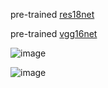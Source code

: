 

pre-trained [res18net](https://pan.baidu.com/s/1c1PYLtm)

pre-trained [vgg16net](https://pan.baidu.com/s/1eR8tGLO)

![image](https://github.com/luhaofang/CACUE/tree/master/example/imagenet/img/pic.JEPG)

![image](https://github.com/luhaofang/CACUE/tree/master/example/imagenet/img/test.JEPG)
